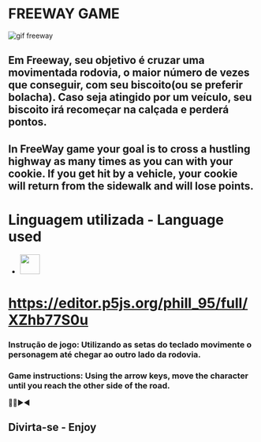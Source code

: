 # FREEWAY GAME

![gif freeway](https://user-images.githubusercontent.com/106633984/179374408-6e1b1185-2362-4939-8408-6785800c72e5.gif)

## Em Freeway, seu objetivo é cruzar uma movimentada rodovia, o maior número de vezes que conseguir, com seu biscoito(ou se preferir bolacha). Caso seja atingido por um veículo, seu biscoito irá recomeçar na calçada e perderá pontos. 
## In FreeWay game your goal is to cross a hustling highway as many times as you can with your cookie. If you get hit by a vehicle, your cookie will return from the sidewalk and will lose points.

# Linguagem utilizada -  Language used
- <img src="https://cdn.jsdelivr.net/gh/devicons/devicon/icons/javascript/javascript-original.svg" width="40" height="40" />



# https://editor.p5js.org/phill_95/full/XZhb77S0u


### Instrução de jogo: Utilizando as setas do teclado movimente o personagem até chegar ao outro lado da rodovia.

### Game instructions: Using the arrow keys, move the character until you reach the other side of the road.</br>
 
:arrow_up_small::arrow_down_small::arrow_forward::arrow_backward:</br>
## Divirta-se - Enjoy
